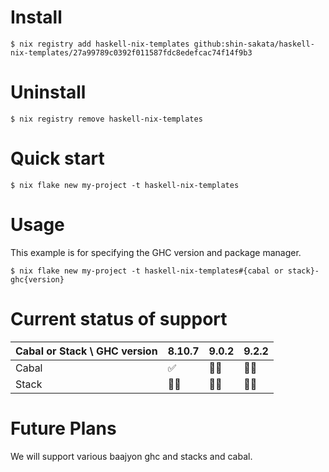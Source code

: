 # Install

```shell
$ nix registry add haskell-nix-templates github:shin-sakata/haskell-nix-templates/27a99789c0392f011587fdc8edefcac74f14f9b3
```

# Uninstall

```shell
$ nix registry remove haskell-nix-templates
```

# Quick start

```
$ nix flake new my-project -t haskell-nix-templates
```

# Usage

This example is for specifying the GHC version and package manager.

```
$ nix flake new my-project -t haskell-nix-templates#{cabal or stack}-ghc{version}
```

# Current status of support
| Cabal or Stack \ GHC version | 8.10.7 | 9.0.2 |  9.2.2 |
|---|---|---|---|
| Cabal | ✅ | 🙅‍♀️ | 🙅‍♀️ |
| Stack | 🙅‍♀️ | 🙅‍♀️ | 🙅‍♀️ |

# Future Plans
We will support various baajyon ghc and stacks and cabal.

